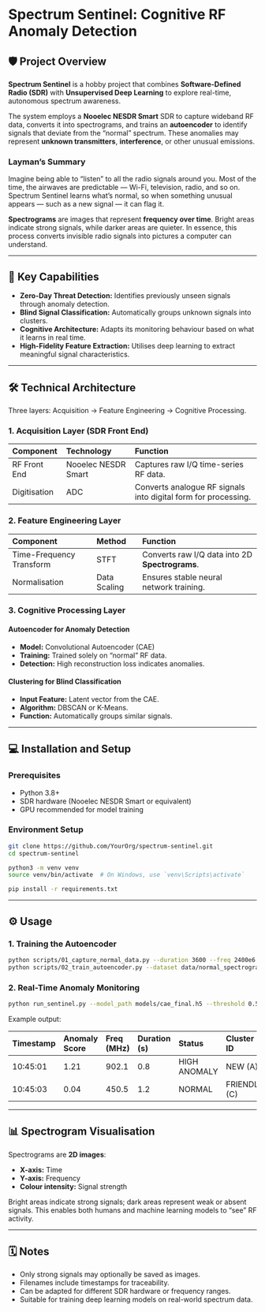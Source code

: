 # Spectrum Sentinel: Cognitive RF Anomaly Detection

## 🛡️ Project Overview

**Spectrum Sentinel** is a hobby project that combines **Software-Defined Radio (SDR)** with **Unsupervised Deep Learning** to explore real-time, autonomous spectrum awareness.

The system employs a **Nooelec NESDR Smart** SDR to capture wideband RF data, converts it into spectrograms, and trains an **autoencoder** to identify signals that deviate from the “normal” spectrum. These anomalies may represent **unknown transmitters**, **interference**, or other unusual emissions.

### Layman’s Summary

Imagine being able to “listen” to all the radio signals around you. Most of the time, the airwaves are predictable — Wi-Fi, television, radio, and so on. Spectrum Sentinel learns what’s normal, so when something unusual appears — such as a new signal — it can flag it.  

**Spectrograms** are images that represent **frequency over time**. Bright areas indicate strong signals, while darker areas are quieter. In essence, this process converts invisible radio signals into pictures a computer can understand.

---

## 🚀 Key Capabilities

* **Zero-Day Threat Detection:** Identifies previously unseen signals through anomaly detection.  
* **Blind Signal Classification:** Automatically groups unknown signals into clusters.  
* **Cognitive Architecture:** Adapts its monitoring behaviour based on what it learns in real time.  
* **High-Fidelity Feature Extraction:** Utilises deep learning to extract meaningful signal characteristics.  

---

## 🛠️ Technical Architecture

Three layers: Acquisition → Feature Engineering → Cognitive Processing.

### 1. Acquisition Layer (SDR Front End)

| Component | Technology | Function |
| :--- | :--- | :--- |
| RF Front End | Nooelec NESDR Smart | Captures raw I/Q time-series RF data. |
| Digitisation | ADC | Converts analogue RF signals into digital form for processing. |

### 2. Feature Engineering Layer

| Component | Method | Function |
| :--- | :--- | :--- |
| Time-Frequency Transform | STFT | Converts raw I/Q data into 2D **Spectrograms**. |
| Normalisation | Data Scaling | Ensures stable neural network training. |

### 3. Cognitive Processing Layer

#### Autoencoder for Anomaly Detection
* **Model:** Convolutional Autoencoder (CAE)  
* **Training:** Trained solely on “normal” RF data.  
* **Detection:** High reconstruction loss indicates anomalies.

#### Clustering for Blind Classification
* **Input Feature:** Latent vector from the CAE.  
* **Algorithm:** DBSCAN or K-Means.  
* **Function:** Automatically groups similar signals.

---

## 💻 Installation and Setup

### Prerequisites

* Python 3.8+  
* SDR hardware (Nooelec NESDR Smart or equivalent)  
* GPU recommended for model training  

### Environment Setup

```bash
git clone https://github.com/YourOrg/spectrum-sentinel.git
cd spectrum-sentinel

python3 -m venv venv
source venv/bin/activate  # On Windows, use `venv\Scripts\activate`

pip install -r requirements.txt
```

---

## ⚙️ Usage

### 1. Training the Autoencoder

```bash
python scripts/01_capture_normal_data.py --duration 3600 --freq 2400e6
python scripts/02_train_autoencoder.py --dataset data/normal_spectrograms/ --epochs 50
```

### 2. Real-Time Anomaly Monitoring

```bash
python run_sentinel.py --model_path models/cae_final.h5 --threshold 0.5
```

Example output:

| Timestamp | Anomaly Score | Freq (MHz) | Duration (s) | Status | Cluster ID |
| :--- | :--- | :--- | :--- | :--- | :--- |
| 10:45:01 | 1.21 | 902.1 | 0.8 | HIGH ANOMALY | NEW (A) |
| 10:45:03 | 0.04 | 450.5 | 1.2 | NORMAL | FRIENDLY (C) |

---

## 📊 Spectrogram Visualisation

Spectrograms are **2D images**:  
* **X-axis:** Time  
* **Y-axis:** Frequency  
* **Colour intensity:** Signal strength  

Bright areas indicate strong signals; dark areas represent weak or absent signals. This enables both humans and machine learning models to “see” RF activity.

---

## 🗓 Notes

* Only strong signals may optionally be saved as images.  
* Filenames include timestamps for traceability.  
* Can be adapted for different SDR hardware or frequency ranges.  
* Suitable for training deep learning models on real-world spectrum data.  
